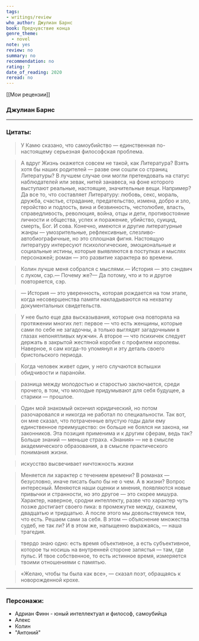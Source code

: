```yaml
---
tags: 
- writings/review
who_author: Джулиан Барнс
book: Предчувствие конца
genre_theme:
  - novel
note: yes
review: no
summary: no
recommendation: no
rating: 7
date_of_reading: 2020
reread: no
---
```

[[Мои рецензии]]
### Джулиан Барнс
---

### Цитаты:

> У Камю сказано, что самоубийство — единственная по-настоящему серьезная философская проблема.

> А вдруг Жизнь окажется совсем не такой, как Литература? Взять хотя бы наших родителей — разве они сошли со страниц Литературы? В лучшем случае они могли претендовать на статус наблюдателей или зевак, нитей занавеса, на фоне которого выступают реальные, настоящие, значительные вещи. Например? Да все то, что составляет Литературу: любовь, секс, мораль, дружба, счастье, страдание, предательство, измена, добро и зло, геройство и подлость, вина и безвинность, честолюбие, власть, справедливость, революция, война, отцы и дети, противостояние личности и общества, успех и поражение, убийство, суицид, смерть, Бог. И сова. Конечно, имеются и другие литературные жанры — умозрительные, рефлексивные, слезливо-автобиографичные, но это сплошная фигня. Настоящую литературу интересуют психологические, эмоциональные и социальные истины, которые выявляются в поступках и мыслях персонажей; роман — это развитие характера во времени.

> Колин лучше меня собрался с мыслями.— История — это сэндвич с луком, сэр.— Почему же?— Да потому, что и то и другое повторяется, сэр.

> — История — это уверенность, которая рождается на том этапе, когда несовершенства памяти накладываются на нехватку документальных свидетельств.

> У нее было еще два высказывания, которые она повторяла на протяжении многих лет: первое — что есть женщины, которые сами по себе не загадочны, а только выглядят загадочными в глазах непонятливых мужчин. А второе — что психичек следует держать в закрытой жестяной коробке с профилем королевы. Наверное, я сам когда-то упомянул и эту деталь своего бристольского периода.

> Когда человек живет один, у него случаются вспышки обидчивости и паранойи.

> разница между молодостью и старостью заключается, среди прочего, в том, что молодые придумывают для себя будущее, а старики — прошлое.

> Один мой знакомый окончил юридический, но потом разочаровался и никогда не работал по специальности. Так вот, он мне сказал, что потраченные впустую годы дали ему единственное преимущество: он больше не боялся ни закона, ни законников. Эта позиция применима и к другим сферам, ведь так? Больше знаний — меньше страха. «Знания» — не в смысле академического образования, а в смысле практического понимания жизни.

> искусство высвечивает ничтожность жизни

> Меняется ли характер с течением времени? В романах — безусловно, иначе писать было бы не о чем. А в жизни? Вопрос интересный. Меняются наши оценки и мнения, появляются новые привычки и странности, но это другое — это скорее мишура. Характер, наверное, сродни интеллекту, разве что характер чуть позже достигает своего пика: в промежутке между, скажем, двадцатью и тридцатью. А после этого мы довольствуемся тем, что есть. Решаем сами за себя. В этом — объяснение множества судеб, не так ли? И в этом же, напыщенно выражаясь, — наша трагедия.

> твердо знаю одно: есть время объективное, а есть субъективное, которое ты носишь на внутренней стороне запястья — там, где пульс. И твое собственное, то есть истинное время, измеряется твоими отношениями с памятью.

> «Желаю, чтобы ты была как все», — сказал поэт, обращаясь к новорожденной крохе.
---
### Персонажи:
- Адриан Финн - юный интеллектуал и философ, самоубийца
- Алекс
- Колин
- "Антоний"